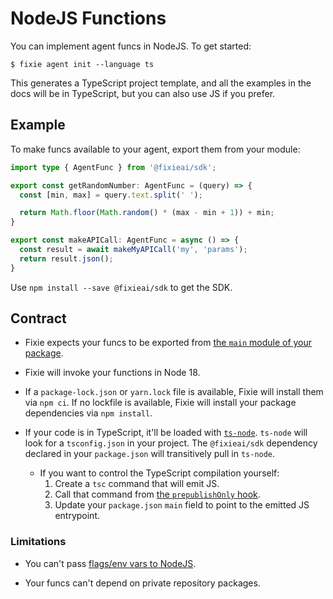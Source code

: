 # NodeJS Functions
You can implement agent funcs in NodeJS. To get started:

```
$ fixie agent init --language ts
```

This generates a TypeScript project template, and all the examples in the docs will be in TypeScript, but you can also use JS if you prefer.

## Example
To make funcs available to your agent, export them from your module:

```ts
import type { AgentFunc } from '@fixieai/sdk';

export const getRandomNumber: AgentFunc = (query) => {
  const [min, max] = query.text.split(' ');

  return Math.floor(Math.random() * (max - min + 1)) + min;
}

export const makeAPICall: AgentFunc = async () => {
  const result = await makeMyAPICall('my', 'params');
  return result.json();
}
```

Use `npm install --save @fixieai/sdk` to get the SDK.

## Contract
* Fixie expects your funcs to be exported from [the `main` module of your package](https://docs.npmjs.com/cli/v9/configuring-npm/package-json#main). 

* Fixie will invoke your functions in Node 18.

* If a `package-lock.json` or `yarn.lock` file is available, Fixie will install them via `npm ci`. If no lockfile is available, Fixie will install your package dependencies via `npm install`.

* If your code is in TypeScript, it'll be loaded with [`ts-node`](https://typestrong.org/ts-node/). `ts-node` will look for a `tsconfig.json` in your project. The `@fixieai/sdk` dependency declared in your `package.json` will transitively pull in `ts-node`.
    * If you want to control the TypeScript compilation yourself:
        1. Create a `tsc` command that will emit JS.
        1. Call that command from [the `prepublishOnly` hook](https://docs.npmjs.com/cli/v9/using-npm/scripts#prepare-and-prepublish).
        1. Update your `package.json` `main` field to point to the emitted JS entrypoint.

### Limitations

* You can't pass [flags/env vars to NodeJS](https://nodejs.org/api/cli.html).

* Your funcs can't depend on private repository packages.
